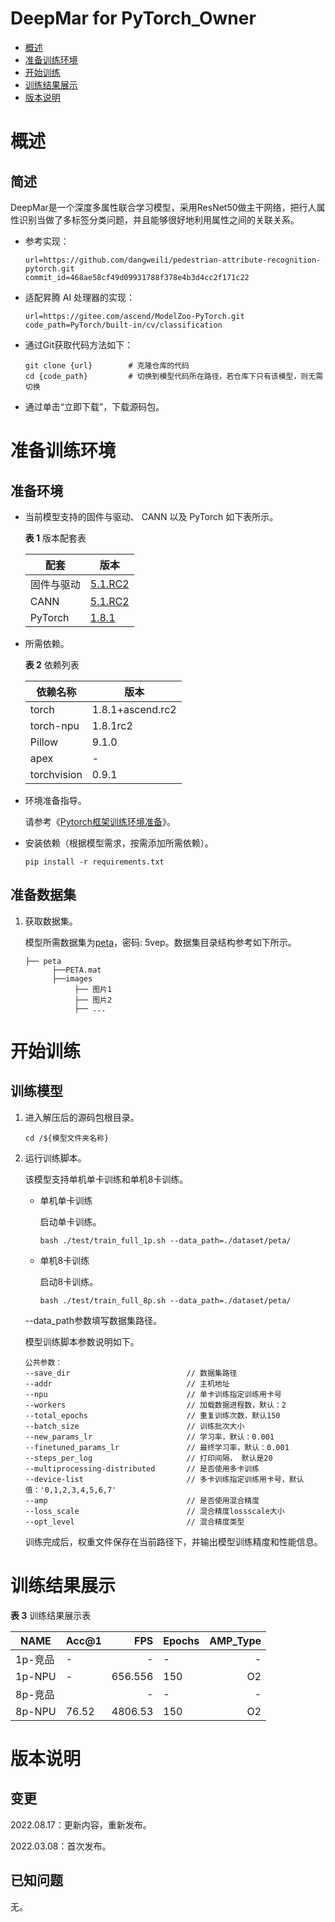 # DeepMar for PyTorch\_Owner

-   [概述](概述.md)
-   [准备训练环境](准备训练环境.md)
-   [开始训练](开始训练.md)
-   [训练结果展示](训练结果展示.md)
-   [版本说明](版本说明.md)


# 概述

## 简述

DeepMar是一个深度多属性联合学习模型，采用ResNet50做主干网络，把行人属性识别当做了多标签分类问题，并且能够很好地利用属性之间的关联关系。

- 参考实现：

  ```
  url=https://github.com/dangweili/pedestrian-attribute-recognition-pytorch.git
  commit_id=468ae58cf49d09931788f378e4b3d4cc2f171c22
  ```

- 适配昇腾 AI 处理器的实现：

  ```
  url=https://gitee.com/ascend/ModelZoo-PyTorch.git
  code_path=PyTorch/built-in/cv/classification
  ```

- 通过Git获取代码方法如下：

  ```
  git clone {url}        # 克隆仓库的代码
  cd {code_path}         # 切换到模型代码所在路径，若仓库下只有该模型，则无需切换
  ```

- 通过单击“立即下载”，下载源码包。

# 准备训练环境

## 准备环境

- 当前模型支持的固件与驱动、 CANN 以及 PyTorch 如下表所示。

  **表 1**  版本配套表

  | 配套       | 版本                                                         |
  | ---------- | ------------------------------------------------------------ |
  | 固件与驱动 | [5.1.RC2](https://www.hiascend.com/hardware/firmware-drivers?tag=commercial) |
  | CANN       | [5.1.RC2](https://www.hiascend.com/software/cann/commercial?version=5.1.RC2) |
  | PyTorch    | [1.8.1](https://gitee.com/ascend/pytorch/tree/master/)       |

- 所需依赖。

  **表 2**  依赖列表

  | 依赖名称    | 版本             |
  | ----------- | ---------------- |
  | torch       | 1.8.1+ascend.rc2 |
  | torch-npu   | 1.8.1rc2         |
  | Pillow      | 9.1.0            |
  | apex        | -                |
  | torchvision | 0.9.1            |


- 环境准备指导。

  请参考《[Pytorch框架训练环境准备](https://www.hiascend.com/document/detail/zh/ModelZoo/pytorchframework/ptes)》。

- 安装依赖（根据模型需求，按需添加所需依赖）。

  ```
  pip install -r requirements.txt
  ```

## 准备数据集

1. 获取数据集。

   模型所需数据集为[peta](https://pan.baidu.com/s/1q8nsydT7xkDjZJOxvPcoEw)，密码: 5vep。数据集目录结构参考如下所示。

   ```
   ├── peta
         ├──PETA.mat                 
         ├──images  
              ├── 图片1
              ├── 图片2
              ├── ...
   ```

# 开始训练

## 训练模型

1. 进入解压后的源码包根目录。

   ```
   cd /${模型文件夹名称} 
   ```

2. 运行训练脚本。

   该模型支持单机单卡训练和单机8卡训练。

   - 单机单卡训练

     启动单卡训练。

     ```
     bash ./test/train_full_1p.sh --data_path=./dataset/peta/    
     ```

   - 单机8卡训练

     启动8卡训练。

     ```
     bash ./test/train_full_8p.sh --data_path=./dataset/peta/  
     ```

   --data\_path参数填写数据集路径。

   模型训练脚本参数说明如下。

   ```
   公共参数：
   --save_dir                          // 数据集路径
   --addr                              // 主机地址
   --npu                               // 单卡训练指定训练用卡号
   --workers                           // 加载数据进程数，默认：2 
   --total_epochs                      // 重复训练次数，默认150
   --batch_size                        // 训练批次大小
   --new_params_lr                     // 学习率，默认：0.001
   --finetuned_params_lr               // 最终学习率，默认：0.001
   --steps_per_log                     // 打印间隔， 默认是20
   --multiprocessing-distributed       // 是否使用多卡训练
   --device-list                       // 多卡训练指定训练用卡号，默认值：'0,1,2,3,4,5,6,7'
   --amp                               // 是否使用混合精度
   --loss_scale                        // 混合精度lossscale大小
   --opt_level                         // 混合精度类型
   ```

   训练完成后，权重文件保存在当前路径下，并输出模型训练精度和性能信息。

# 训练结果展示

**表 3**  训练结果展示表

| NAME    | Acc@1 |     FPS | Epochs | AMP_Type |
| ------- | ----- | ------: | ------ | -------: |
| 1p-竞品 | -     |       - | -      |        - |
| 1p-NPU  | -     | 656.556 | 150    |       O2 |
| 8p-竞品 |       |       - | -      |        - |
| 8p-NPU  | 76.52 | 4806.53 | 150    |       O2 |


# 版本说明

## 变更

2022.08.17：更新内容，重新发布。

2022.03.08：首次发布。

## 已知问题


无。